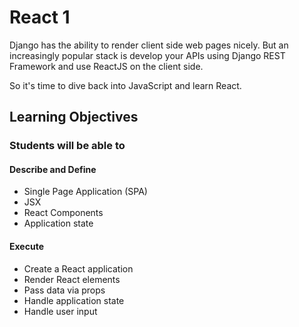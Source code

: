 # React 1

Django has the ability to render client side web pages nicely. But an increasingly popular stack is develop your APIs using Django REST Framework and use ReactJS on the client side.

So it's time to dive back into JavaScript and learn React.

## Learning Objectives

### Students will be able to

#### Describe and Define

- Single Page Application (SPA)
- JSX
- React Components
- Application state

#### Execute

- Create a React application
- Render React elements
- Pass data via props
- Handle application state
- Handle user input

<!--## Today's Outline-->

<!-- To Be Completed By Instructor -->
